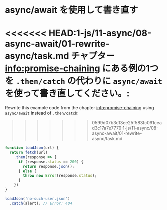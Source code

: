 
# async/await を使用して書き直す

<<<<<<< HEAD:1-js/11-async/08-async-await/01-rewrite-async/task.md
チャプター <info:promise-chaining> にある例の1つを `.then/catch` の代わりに `async/await` を使って書き直してください。: 
=======
Rewrite this example code from the chapter <info:promise-chaining> using `async/await` instead of `.then/catch`:
>>>>>>> 0599d07b3c13ee25f583fc091cead3c17a7e7779:1-js/11-async/08-async-await/01-rewrite-async/task.md

```js run
function loadJson(url) {
  return fetch(url)
    .then(response => {
      if (response.status == 200) {
        return response.json();
      } else {
        throw new Error(response.status);
      }
    })
}

loadJson('no-such-user.json')
  .catch(alert); // Error: 404
```
